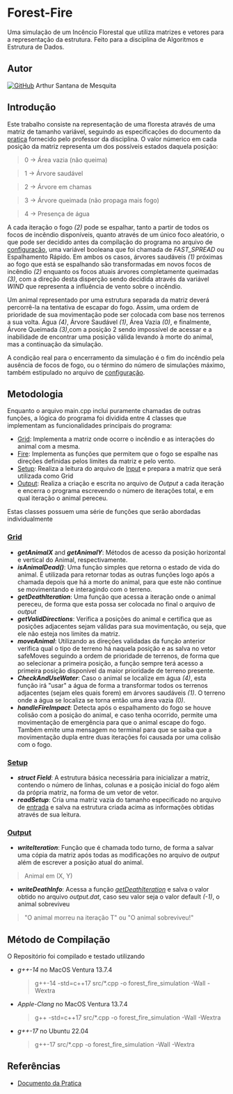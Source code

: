 # Forest-Fire
Uma simulação de um Incêncio Florestal que utiliza matrizes e vetores para a representação da estrutura. Feito para a disciplina de Algoritmos e Estrutura de Dados.
## Autor
[![GitHub](https://img.shields.io/badge/github-%23121011.svg?style=for-the-badge&logo=github&logoColor=white)](https://github.com/Rutrama) Arthur Santana de Mesquita
## Introdução
Este trabalho consiste na representação de uma floresta através de uma matriz de tamanho variável, seguindo as especificações do documento da [pratica](pratica.pdf) fornecido pelo professor da disciplina.
O valor númerico em cada posição da matriz representa um dos possíveis estados daquela posição:

> 0 -> Área vazia (não queima)

> 1 -> Árvore saudável

> 2 -> Árvore em chamas

> 3 -> Árvore queimada (não propaga mais fogo)

> 4 -> Presença de água

A cada iteração o fogo _(2)_ pode se espalhar, tanto a partir de todos os focos de incêndio disponíveis, quanto através de um único foco aleatório, o que pode ser decidido antes da compilação do programa no arquivo de [configuração](src/config.hpp), uma variável booleana que foi chamada de _FAST_SPREAD_ ou Espalhamento Rápido.
Em ambos os casos, árvores saudáveis _(1)_ próximas ao fogo que está se espalhando são transformadas em novos focos de incêndio _(2)_ enquanto os focos atuais árvores completamente queimadas _(3)_, com a direção desta disperção sendo decidida através da variável _WIND_ que representa a influência de vento sobre o incêndio.

Um animal representado por uma estrutura separada da matriz deverá percorrê-la na tentativa de escapar do fogo. Assim, uma ordem de prioridade de sua movimentação pode ser colocada com base nos terrenos a sua volta. Água _(4)_, Árvore Saudável _(1)_, Área Vazia _(0)_, e finalmente, Árvore Queimada _(3)_,com a posição 2 sendo impossível de acessar e a inabilidade de encontrar uma posição válida levando à morte do animal, mas a continuação da simulação.

A condição real para o encerramento da simulação é o fim do incêndio pela ausência de focos de fogo, ou o término do número de simulações máximo, também estipulado no arquivo de [configuração](src/config.hpp).

## Metodologia

Enquanto o arquivo main.cpp inclui puramente chamadas de outras funções, a lógica do programa foi dividida entre 4 classes que implementam as funcionalidades principais do programa: 
- [Grid](src/grid.hpp): Implementa a matriz onde ocorre o incêndio e as interações do animal com a mesma.
- [Fire](src/fire.hpp): Implementa as funções que permitem que o fogo se espalhe nas direções definidas pelos limites da matriz e pelo vento.
- [Setup](src/setup.hpp): Realiza a leitura do arquivo de [Input](input.dat) e prepara a matriz que será utilizada como Grid
- [Output](src/output.hpp): Realiza a criação e escrita no arquivo de _Output_ a cada iteração e encerra o programa escrevendo o número de iterações total, e em qual iteração o animal pereceu.

Estas classes possuem uma série de funções que serão abordadas individualmente

### [Grid](src/grid.cpp)
- **_getAnimalX_** and **_getAnimalY_**: Métodos de acesso da posição horizontal e vertical do Animal, respectivamente.
-  **_isAnimalDead()_**: Uma função simples que retorna o estado de vida do animal. É utilizada para retornar todas as outras funções logo após a chamada depois que há a morte do animal, para que este não continue se movimentando e interagindo com o terreno.
-  **_getDeathIteration_**: Uma função que acessa a iteração onde o animal pereceu, de forma que esta possa ser colocada no final o arquivo de _output_
- **_getValidDirections_**: Verifica a posições do animal e certifica que as posições adjacentes sejam válidas para sua movimentação, ou seja, que ele não esteja nos limites da matriz.
- **_moveAnimal_**: Utilizando as direções validadas da função anterior verifica qual o tipo de terreno há naquela posição e as salva no vetor safeMoves seguindo a ordem de prioridade de terrenos, de forma que ao selecionar a primeira posição, a função sempre terá acesso a primeira posição disponível da maior prioridade de terreno presente.
- **_CheckAndUseWater_**: Caso o animal se localize em água _(4)_, esta função irá "usar" a água de forma a transformar todos os terrenos adjacentes (sejam eles quais forem) em árvores saudáveis _(1)_. O terreno onde a água se localiza se torna então uma área vazia _(0)_.
- **_handleFireImpact_**: Detecta após o espalhamento do fogo se houve colisão com a posição do animal, e caso tenha ocorrido, permite uma movimentação de emergência para que o animal escape do fogo. Também emite uma mensagem no terminal para que se saiba que a movimentação dupla entre duas iterações foi causada por uma colisão com o fogo.

### [Setup](src/setup.cpp)
- **_struct Field_**: A estrutura básica necessária para inicializar a matriz, contendo o número de linhas, colunas e a posição inicial do fogo além da própria matriz, na forma de um vetor de vetor.
 - **_readSetup_**: Cria uma matriz vazia do tamanho especificado no arquivo de [entrada](input.dat) e salva na estrutura criada acima as informações obtidas através de sua leitura.

### [Output](src/output.cpp)
- **_writeIteration_**: Função que é chamada todo turno, de forma a salvar uma cópia da matriz após todas as modificações no arquivo de _output_ além de escrever a posição atual do animal.
> Animal em (X, Y)
- **_writeDeathInfo_**: Acessa a função [_getDeathIteration_](https://github.com/Rutrama/Forest-Fire/blob/main/README.md#L39) e salva o valor obtido no arquivo _output.dat_, caso seu valor seja o valor default _(-1)_, o animal sobreviveu
> "O animal morreu na iteração T"
ou
> "O animal sobreviveu!"

## Método de Compilação
O Repositório foi compilado e testado utilizando 
- _g++-14_ no MacOS Ventura 13.7.4
  > g++-14 -std=c++17 src/*.cpp -o forest_fire_simulation -Wall -Wextra
- _Apple-Clang_ no MacOS Ventura 13.7.4
  > g++ -std=c++17 src/*.cpp -o forest_fire_simulation -Wall -Wextra
- _g++-17_ no Ubuntu 22.04
  > g++-17 src/*.cpp -o forest_fire_simulation -Wall -Wextra

## Referências
- [Documento da Pratica](pratica.pdf)
